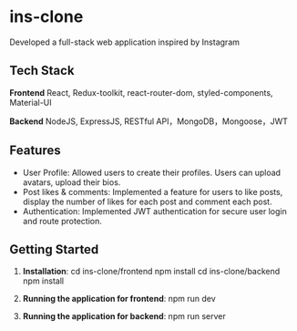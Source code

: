 # ins-clone
Developed a full-stack web application inspired by Instagram

## Tech Stack

**Frontend**
React, Redux-toolkit, react-router-dom, styled-components, Material-UI

**Backend**
NodeJS, ExpressJS, RESTful API，MongoDB，Mongoose，JWT
 
## Features
 
- User Profile: Allowed users to create their profiles. Users can upload avatars, upload their bios.
- Post likes & comments: Implemented a feature for users to like posts, display the number of likes for each post and comment each post.
- Authentication: Implemented JWT authentication for secure user login and route protection.
 
## Getting Started
 
1. **Installation**:
   cd ins-clone/frontend
   npm install
	 cd ins-clone/backend
	 npm install
 
2.  **Running the application for frontend**:
   npm run dev

3. **Running the application for backend**:
	 npm run server
